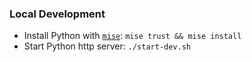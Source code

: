 ### Local Development
- Install Python with [`mise`](https://mise.jdx.dev/getting-started.html): `mise trust && mise install`
- Start Python http server: `./start-dev.sh`

